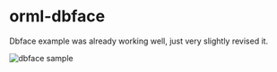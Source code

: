 # orml-dbface

Dbface example was already working well, just very slightly revised it.

![dbface sample](https://github.com/marcoshier/openrndr-ml/blob/main/data/img/dbface.png)
